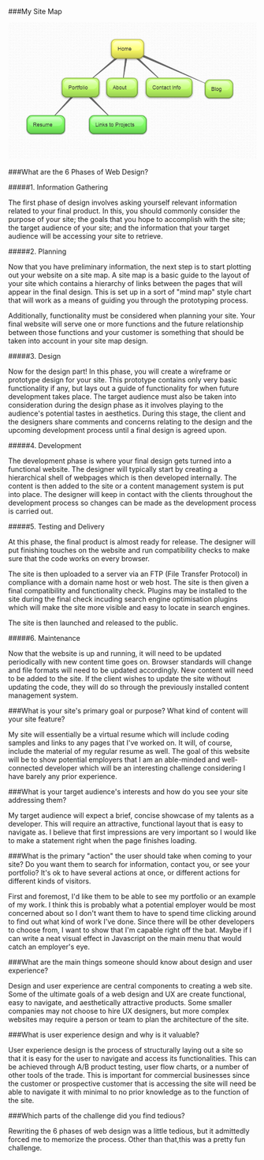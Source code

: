 ###My Site Map

![Site Map](imgs/site-map.png)

###What are the 6 Phases of Web Design?

#####1. Information Gathering

The first phase of design involves asking yourself relevant information related to your final product. In this, you should commonly consider the purpose of your site; the goals that you hope to accomplish with the site; the target audience of your site; and the information that your target audience will be accessing your site to retrieve.

#####2. Planning

Now that you have preliminary information, the next step is to start plotting out your website on a site map. A site map is a basic guide to the layout of your site which contains a hierarchy of links between the pages that will appear in the final design. This is set up in a sort of "mind map" style chart that will work as a means of guiding you through the prototyping process.

Additionally, functionality must be considered when planning your site. Your final website will serve one or more functions and the future relationship between those functions and your customer is something that should be taken into account in your site map design.

#####3. Design

Now for the design part! In this phase, you will create a wireframe or prototype design for your site. This prototype contains only very basic functionality if any, but lays out a guide of functionality for when future development takes place. The target audience must also be taken into consideration during the design phase as it involves playing to the audience's potential tastes in aesthetics. During this stage, the client and the designers share comments and concerns relating to the design and the upcoming development process until a final design is agreed upon.

#####4. Development

The development phase is where your final design gets turned into a functional website. The designer will typically start by creating a hierarchical shell of webpages which is then developed internally. The content is then added to the site or a content management system is put into place. The designer will keep in contact with the clients throughout the development process so changes can be made as the development process is carried out.

#####5. Testing and Delivery

At this phase, the final product is almost ready for release. The designer will put finishing touches on the website and run compatibility checks to make sure that the code works on every browser.

The site is then uploaded to a server via an FTP (File Transfer Protocol) in compliance with a domain name host or web host. The site is then given a final compatibility and functionality check. Plugins may be installed to the site during the final check incuding search engine optimisation plugins which will make the site more visible and easy to locate in search engines.

The site is then launched and released to the public.

#####6. Maintenance

Now that the website is up and running, it will need to be updated periodically with new content time goes on. Browser standards will change and file formats will need to be updated accordingly. New content will need to be added to the site. If the client wishes to update the site without updating the code, they will do so through the previously installed content management system.

###What is your site's primary goal or purpose? What kind of content will your site feature?

My site will essentially be a virtual resume which will include coding samples and links to any pages that I've worked on. It will, of course, include the material of my regular resume as well. The goal of this website will be to show potential employers that I am an able-minded and well-connected developer which will be an interesting challenge considering I have barely any prior experience.


###What is your target audience's interests and how do you see your site addressing them?	

My target audience will expect a brief, concise showcase of my talents as a developer. This will require an attractive, functional layout that is easy to navigate as. I believe that first impressions are very important so I would like to make a statement right when the page finishes loading.


###What is the primary "action" the user should take when coming to your site? Do you want them to search for information, contact you, or see your portfolio? It's ok to have several actions at once, or different actions for different kinds of visitors.

First and foremost, I'd like them to be able to see my portfolio or an example of my work. I think this is probably what a potential employer would be most concerned about so I don't want them to have to spend time clicking around to find out what kind of work I've done. Since there will be other developers to choose from, I want to show that I'm capable right off the bat. Maybe if I can write a neat visual effect in Javascript on the main menu that would catch an employer's eye. 


###What are the main things someone should know about design and user experience?

Design and user experience are central components to creating a web site. Some of the ultimate goals of a web design and UX are create functional, easy to navigate, and aesthetically attractive products. Some smaller companies may not choose to hire UX designers, but more complex websites may require a person or team to plan the architecture of the site. 

###What is user experience design and why is it valuable? 

User experience design is the process of structurally laying out a site so that it is easy for the user to navigate and access its functionalities. This can be achieved through A/B product testing, user flow charts, or a number of other tools of the trade. This is important for commercial businesses since the customer or prospective customer that is accessing the site will need be able to navigate it with minimal to no prior knowledge as to the function of the site.


###Which parts of the challenge did you find tedious?

Rewriting the 6 phases of web design was a little tedious, but it admittedly forced me to memorize the process. Other than that,this was a pretty fun challenge.

